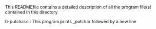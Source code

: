 This READMEfile contains a detailed description of all the program file(s) contained in this directory

  0-putchar.c : This program prints _putchar followed by a new line

  

